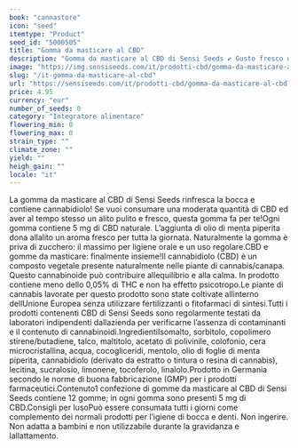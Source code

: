 ```yaml
---
book: "cannastore"
icon: "seed"
itemtype: "Product"
seed_id: "5000505"
title: "Gomma da masticare al CBD"
description: "Gomma da masticare al CBD di Sensi Seeds ✔ Gusto fresco di menta piperita ✔ Cannabidiolo naturale ✔ Senza zucchero ✔ Per l'igiene orale"
image: "https://img.sensiseeds.com/it/prodotti-cbd/gomma-da-masticare-al-cbd-image.png"
slug: "/it-gomma-da-masticare-al-cbd"
url: "https://sensiseeds.com/it/prodotti-cbd/gomma-da-masticare-al-cbd?a_aid=cannastore"
price: 4.95
currency: "eur"
number_of_seeds: 0
category: "Integratore alimentare"
flowering_min: 0
flowering_max: 0
strain_type: ""
climate_zone: ""
yield: ""
heigh_gain: ""
locale: "it"
---
```

La gomma da masticare al CBD di Sensi Seeds rinfresca la bocca e contiene cannabidiolo! Se vuoi consumare una moderata quantità di CBD ed aver al tempo stesso un alito pulito e fresco, questa gomma fa per te!Ogni gomma contiene 5 mg di CBD naturale. L’aggiunta di olio di menta piperita dona allalito un aroma fresco per tutta la giornata. Naturalmente la gomma è priva di zucchero: il massimo per ligiene orale e un uso regolare.CBD e gomme da masticare: finalmente insieme!Il cannabidiolo (CBD) è un composto vegetale presente naturalmente nelle piante di cannabis/canapa. Questo cannabinoide può contribuire allequilibrio e alla calma. In prodotto contiene meno dello 0,05% di THC e non ha effetto psicotropo.Le piante di cannabis lavorate per questo prodotto sono state coltivate allinterno dellUnione Europea senza utilizzare fertilizzanti o fitofarmaci di sintesi.Tutti i prodotti contenenti CBD di Sensi Seeds sono regolarmente testati da laboratori indipendenti dallazienda per verificarne l’assenza di contaminanti e il contenuto di cannabinoidi.IngredientiIsomalto, sorbitolo, copolimero stirene/butadiene, talco, maltitolo, acetato di polivinile, colofonio, cera microcristallina, acqua, cocogliceridi, mentolo, olio di foglie di menta piperita, cannabidiolo (derivato da estratto o tintura o resina di cannabis), lecitina, sucralosio, limonene, tocoferolo, linalolo.Prodotto in Germania secondo le norme di buona fabbricazione (GMP) per i prodotti farmaceutici.Contenuto1 confezione di gomme da masticare al CBD di Sensi Seeds contiene 12 gomme; in ogni gomma sono presenti 5 mg di CBD.Consigli per lusoPuò essere consumata tutti i giorni come complemento dei normali prodotti per l’igiene di bocca e denti. Non ingerire. Non adatta a bambini e non utilizzabile durante la gravidanza e lallattamento.
